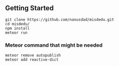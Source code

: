 ## Getting Started ##
```shell
git clone https://github.com/nanusdad/misdedu.git
cd misdedu/
npm install
meteor run
```

### Meteor command that might be needed ###
```shell
meteor remove autopublish
meteor add reactive-dict
```
